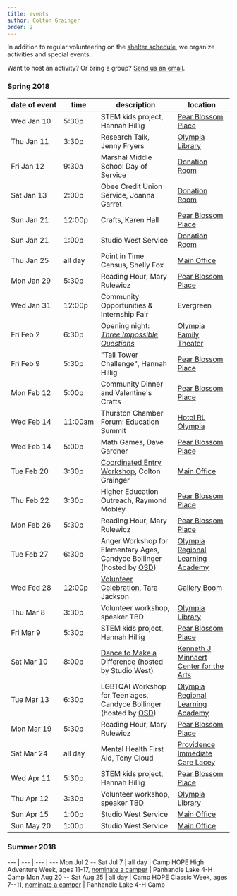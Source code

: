 ```yaml
---
title: events
author: Colton Grainger
order: 2
---
```


In addition to regular volunteering on the [shelter schedule](https://www.volgistics.com/ex/portal.dll/?from=189830), we organize activities and special events.

Want to host an activity? Or bring a group? [Send us an email](mailto:coltong@fscss.org).

### Spring 2018

date&nbsp;of&nbsp;event | time | description | location
--- | --- | --- | ---
Wed Jan 10 | 5:30p | STEM kids project, Hannah Hillig | [Pear Blossom Place][pbp]
Thu Jan 11 | 3:30p | Research Talk, Jenny Fryers | [Olympia Library][lib]
Fri Jan 12 | 9:30a | Marshal Middle School Day of Service | [Donation Room][fsc]
Sat Jan 13 | 2:00p | Obee Credit Union Service, Joanna Garret | [Donation Room][fsc]
Sun Jan 21 | 12:00p | Crafts, Karen Hall | [Pear Blossom Place][pbp]
Sun Jan 21 | 1:00p | Studio West Service | [Donation Room][fsc]
Thu Jan 25 | all day | Point in Time Census, Shelly Fox | [Main Office][fsc]
Mon Jan 29 | 5:30p | Reading Hour, Mary Rulewicz | [Pear Blossom Place][pbp]
Wed Jan 31 | 12:00p | Community Opportunities & Internship Fair | Evergreen
Fri Feb 2  | 6:30p | Opening night: *[Three Impossible Questions](http://olyft.org/3-impossible-questions/)* | [Olympia Family Theater][olf]
Fri Feb 9  | 5:30p | "Tall Tower Challenge", Hannah Hillig | [Pear Blossom Place][pbp]
Mon Feb 12 | 5:00p | Community Dinner and Valentine's Crafts | [Pear Blossom Place][pbp]
Wed Feb 14 | 11:00am | Thurston Chamber Forum: Education Summit | [Hotel RL Olympia][rl]
Wed Feb 14 | 5:00p | Math Games, Dave Gardner | [Pear Blossom Place][pbp]
Tue Feb 20 | 3:30p | [Coordinated Entry Workshop](https://docs.google.com/forms/d/e/1FAIpQLSfZrc6uvmrnuk4LXm3L0TwSOdrxjg_-hgh8Ok3dUjCvITgeGw/viewform?usp=sf_link), Colton Grainger | [Main Office][fsc]
Thu Feb 22 | 3:30p | Higher Education Outreach, Raymond Mobley | [Pear Blossom Place][pbp]
Mon Feb 26 | 5:30p | Reading Hour, Mary Rulewicz | [Pear Blossom Place][pbp]
Tue Feb 27 | 6:30p | Anger Workshop for Elementary Ages, Candyce Bollinger (hosted by [OSD](https://osd.wednet.edu/departments/k_12_teaching_learning/child_development_workshops)) | [Olympia Regional Learning Academy][orla]
Wed Fed 28 | 12:00p | [Volunteer Celebration](https://docs.google.com/forms/d/e/1FAIpQLSe5mc3dWauE9jeCt6ziN6Hq7KOaVNGqVCgmkCaWTLNdGibP8Q/viewform?usp=sf_link), Tara Jackson | [Gallery Boom][boom]
Thu Mar 8  | 3:30p | Volunteer workshop, speaker TBD | [Olympia Library][lib] 
Fri Mar 9  | 5:30p | STEM kids project, Hannah Hillig | [Pear Blossom Place][pbp]
Sat Mar 10 | 8:00p | [Dance to Make a Difference](http://www.studiowestdanceacademy.com/Home/Performances/DancetoMakeaDifference.aspx) (hosted by Studio West) | [Kenneth J Minnaert Center for the Arts](https://www.google.com/maps/place/Kenneth+J.+Minnaert+Center+for+the+Arts/@47.0245027,-122.9297411,15z/data=!4m5!3m4!1s0x0:0x4fe24c9bb51f79ab!8m2!3d47.0245027!4d-122.9297411?sa=X&ved=0ahUKEwj9scuRzpnZAhUC6mMKHVMOAtEQ_BIIcjAK)
Tue Mar 13 | 6:30p | LGBTQAI Workshop for Teen ages, Candyce Bollinger (hosted by [OSD](https://osd.wednet.edu/departments/k_12_teaching_learning/child_development_workshops)) | [Olympia Regional Learning Academy][orla]
Mon Mar 19 | 5:30p | Reading Hour, Mary Rulewicz | [Pear Blossom Place][pbp] 
Sat Mar 24 | all day | Mental Health First Aid, Tony Cloud | [Providence Immediate Care Lacey][prov]
Wed Apr 11 | 5:30p | STEM kids project, Hannah Hillig | [Pear Blossom Place][pbp]
Thu Apr 12 | 3:30p | Volunteer workshop, speaker TBD | [Olympia Library][lib] 
Sun Apr 15 | 1:00p | Studio West Service | [Main Office][fsc]
Sun May 20 | 1:00p | Studio West Service | [Main Office][fsc]

### Summer 2018

--- | --- | --- | ---
Mon Jul 2 -- Sat Jul 7 | all day | Camp HOPE High Adventure Week,  ages 11-17, [nominate a camper](https://docs.google.com/forms/d/e/1FAIpQLSePRAvyKdw3L1SFhbQGdpqhkuzhbik5E5yMBwgjv6zIyu5U0w/viewform) | Panhandle Lake 4-H Camp
Mon Aug 20 -- Sat Aug 25 | all day | Camp HOPE Classic Week,  ages 7--11, [nominate a camper](https://docs.google.com/forms/d/e/1FAIpQLSePRAvyKdw3L1SFhbQGdpqhkuzhbik5E5yMBwgjv6zIyu5U0w/viewform) | Panhandle Lake 4-H Camp

[pbp]: https://www.google.com/maps/place/Pear+Blossom+Place/@47.0423792,-122.8932699,17z/data=!3m1!4b1!4m5!3m4!1s0x549174e1d548747f:0x4e89b380a6ff5f9e!8m2!3d47.0423792!4d-122.8910812
[fsc]: https://www.google.com/maps/place/Family+Support+Center/@47.0459107,-122.9042318,17z/data=!3m1!4b1!4m5!3m4!1s0x5491751bc115f4a1:0xa72d6746d527f48e!8m2!3d47.0459107!4d-122.9020431
[lib]: https://www.google.com/maps/place/Olympia+Timberland+Library/@47.0412387,-122.9002976,17z/data=!3m1!4b1!4m5!3m4!1s0x5491751d90a12da9:0x8a9f18ea3ed43d65!8m2!3d47.0412387!4d-122.8981089
[orla]: https://www.google.com/maps/place/Olympia+Regional+Learning+Academy/@47.0371244,-122.8701067,17z/data=!3m1!4b1!4m5!3m4!1s0x0:0x1b81b1e5ac518517!8m2!3d47.0371244!4d-122.867918
[prov]: https://www.google.com/maps/place/Providence+Immediate+Care+Lacey/@47.0042043,-122.8241121,17z/data=!3m1!4b1!4m5!3m4!1s0x0:0xc227b5a1b7897759!8m2!3d47.0042043!4d-122.8219234
[olf]: https://www.google.com/maps/place/Olympia+Family+Theater/@47.0455796,-122.8949079,15z/data=!4m5!3m4!1s0x0:0xf516848f82fe4804!8m2!3d47.0455796!4d-122.8949079?sa=X&ved=0ahUKEwjZp-fVqOrYAhVX6mMKHecpBCAQ_BIIfDAN
[rl]: https://www.google.com/maps/place/Hotel+RL+Olympia+by+Red+Lion/@47.0275609,-122.9150658,17z/data=!3m1!4b1!4m5!3m4!1s0x54917456da117c1d:0xa6dfdaf9bc0519a!8m2!3d47.0275609!4d-122.9128718
[boom]: https://www.google.com/maps/place/Gallery+Boom/@47.0438683,-122.8977474,15z/data=!4m5!3m4!1s0x0:0x581b05a97efcc4b2!8m2!3d47.0438683!4d-122.8977474?sa=X&ved=0ahUKEwjc9KnrqZnZAhVY1GMKHV_4DHkQ_BIIhQEwDw
